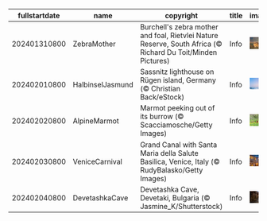|fullstartdate|name|copyright|title|image|
|--|--|--|--|--|
202401310800|ZebraMother|Burchell's zebra mother and foal, Rietvlei Nature Reserve, South Africa (© Richard Du Toit/Minden Pictures)|Info|![](/en-AU/2024/02/202401310800ZebraMother.jpg)|
202402010800|HalbinselJasmund|Sassnitz lighthouse on Rügen island, Germany (© Christian Back/eStock)|Info|![](/en-AU/2024/02/202402010800HalbinselJasmund.jpg)|
202402020800|AlpineMarmot|Marmot peeking out of its burrow (© Scacciamosche/Getty Images)|Info|![](/en-AU/2024/02/202402020800AlpineMarmot.jpg)|
202402030800|VeniceCarnival|Grand Canal with Santa Maria della Salute Basilica, Venice, Italy (© RudyBalasko/Getty Images)|Info|![](/en-AU/2024/02/202402030800VeniceCarnival.jpg)|
202402040800|DevetashkaCave|Devetashka Cave, Devetaki, Bulgaria (© Jasmine_K/Shutterstock)|Info|![](/en-AU/2024/02/202402040800DevetashkaCave.jpg)|
